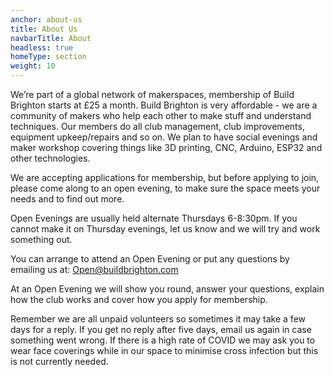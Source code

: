 ```yaml
---
anchor: about-us
title: About Us
navbarTitle: About
headless: true
homeType: section
weight: 10
---
```


We’re part of a global network of makerspaces, membership of Build Brighton starts at £25 a month. Build Brighton is very affordable - we are a 
community of makers who help each other to make stuff and understand techniques. Our members do all club management, club improvements, equipment upkeep/repairs and so on. We plan to have social evenings and maker workshop covering things like 3D printing, CNC, Arduino, ESP32 and other technologies. 

We are accepting applications for membership, but before applying to join, please come along to an open evening, to make sure the space meets your needs and to find out more.

Open Evenings are usually held alternate Thursdays 6-8:30pm. If you cannot make it on Thursday evenings, let us know and we will try and work something out. 

You can arrange to attend an Open Evening or put any questions by emailing us at: Open@buildbrighton.com

At an Open Evening we will show you round, answer your questions, explain how the club works and cover how you apply for membership. 

Remember we are all unpaid volunteers so sometimes it may take a few days for a reply. If you get no reply after five days, email us again in case something went wrong. If there is a high rate of COVID we may ask you to wear face coverings while in our space to minimise 
cross infection but this is not currently needed. 

